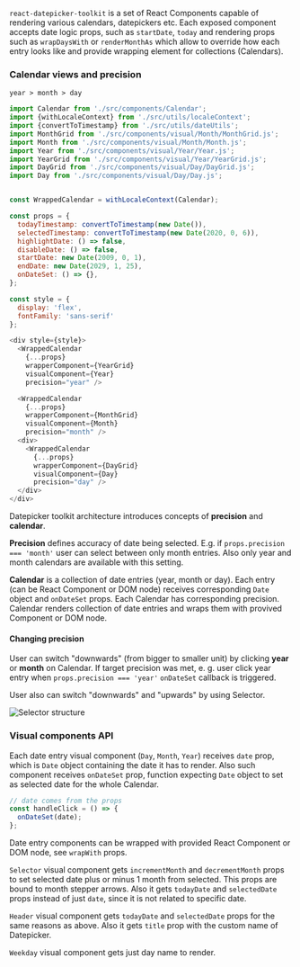 `react-datepicker-toolkit` is a set of React Components capable of rendering various calendars, datepickers etc. Each exposed component accepts date logic props, such as `startDate`, `today` and rendering props such as `wrapDaysWith` or `renderMonthAs` which allow to override how each entry looks like and provide wrapping element for collections (Calendars).

### Calendar views and precision

``year > month > day``

```js noeditor
import Calendar from './src/components/Calendar';
import {withLocaleContext} from './src/utils/localeContext';
import {convertToTimestamp} from './src/utils/dateUtils';
import MonthGrid from './src/components/visual/Month/MonthGrid.js';
import Month from './src/components/visual/Month/Month.js';
import Year from './src/components/visual/Year/Year.js';
import YearGrid from './src/components/visual/Year/YearGrid.js';
import DayGrid from './src/components/visual/Day/DayGrid.js';
import Day from './src/components/visual/Day/Day.js';


const WrappedCalendar = withLocaleContext(Calendar);

const props = {
  todayTimestamp: convertToTimestamp(new Date()),
  selectedTimestamp: convertToTimestamp(new Date(2020, 0, 6)),
  highlightDate: () => false,
  disableDate: () => false,
  startDate: new Date(2009, 0, 1),
  endDate: new Date(2029, 1, 25),
  onDateSet: () => {},
};

const style = {
  display: 'flex',
  fontFamily: 'sans-serif'
};

<div style={style}>
  <WrappedCalendar
    {...props}
    wrapperComponent={YearGrid}
    visualComponent={Year}
    precision="year" />

  <WrappedCalendar
    {...props}
    wrapperComponent={MonthGrid}
    visualComponent={Month}
    precision="month" />
  <div>
    <WrappedCalendar
      {...props}
      wrapperComponent={DayGrid}
      visualComponent={Day}
      precision="day" />
  </div>
</div>
```

Datepicker toolkit architecture introduces concepts of __precision__ and __calendar__. 

**Precision** defines accuracy of date being selected. E.g. if `props.precision === 'month'` user can select between only month entries. Also only year and month calendars are available with this setting. 

**Calendar** is a collection of date entries (year, month or day). Each entry (can be React Component or DOM node)  receives corresponding `Date` object and ``onDateSet`` props. Each Calendar has corresponding precision. Calendar renders collection of date entries and wraps them with provived Component or DOM node.

#### Changing precision

User can switch "downwards" (from bigger to smaller unit) by clicking __year__ or __month__ on Calendar. If target precision was met, e. g. user click year entry when `props.precision === 'year'` `onDateSet` callback is triggered.

User also can switch "downwards" and "upwards" by using Selector.

![Selector structure](selector-structure.png)

### Visual components API

Each date entry visual component (`Day`, `Month`, `Year`) receives `date` prop, which is `Date` object containing the date it has to render. Also such component receives `onDateSet` prop, function expecting `Date` object to set as selected date for the whole Calendar.

```js static
// date comes from the props
const handleClick = () => {
  onDateSet(date);
};
```

Date entry components can be wrapped with provided React Component or DOM node, see `wrapWith` props.

`Selector` visual component gets `incrementMonth` and `decrementMonth` props to set selected date plus or minus 1 month from selected. This props are bound to month stepper arrows. Also it gets `todayDate` and `selectedDate` props instead of just `date`, since it is not related to specific date.

`Header` visual component gets `todayDate` and `selectedDate` props for the same reasons as above. Also it gets `title` prop with the custom name of Datepicker. 

`Weekday` visual component gets just day name to render.


